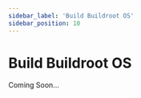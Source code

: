 ```yaml
---
sidebar_label: 'Build Buildroot OS'
sidebar_position: 10
---
```


# Build Buildroot OS

Coming Soon...

